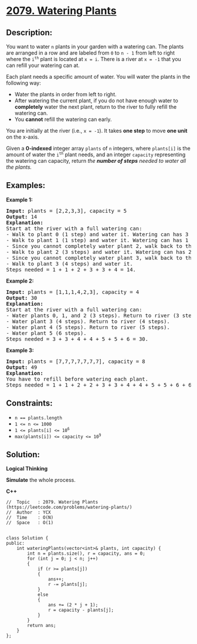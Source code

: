 # [2079. Watering Plants](https://leetcode.com/problems/watering-plants/)


## Description:

<p>You want to water <code>n</code> plants in your garden with a watering can. The plants are arranged in a row and are labeled from <code>0</code> to <code>n - 1</code> from left to right where the <code>i<sup>th</sup></code> plant is located at <code>x = i</code>. There is a river at <code>x = -1</code> that you can refill your watering can at.</p>

<p>Each plant needs a specific amount of water. You will water the plants in the following way:</p>

<ul>
    <li>Water the plants in order from left to right.</li>
    <li>After watering the current plant, if you do not have enough water to <strong>completely</strong> water the next plant, return to the river to fully refill the watering can.</li>
    <li>You <strong>cannot</strong> refill the watering can early.</li>
</ul>
<p>You are initially at the river (i.e., <code>x = -1</code>). It takes <strong>one step</strong> to move <strong>one unit</strong> on the x-axis.</p>

<p>Given a <strong>0-indexed</strong> integer array <code>plants</code> of <code>n</code> integers, where <code>plants[i]</code> is the amount of water the <code>i<sup>th</sup></code> plant needs, and an integer <code>capacity</code> representing the watering can capacity, return <em>the <strong>number of steps</strong> needed to water all the plants.</em></p>


## Examples:

<strong>Example 1:</strong>
<pre>
<strong>Input:</strong> plants = [2,2,3,3], capacity = 5
<strong>Output:</strong> 14
<strong>Explanation:</strong> 
Start at the river with a full watering can:
- Walk to plant 0 (1 step) and water it. Watering can has 3 units of water.
- Walk to plant 1 (1 step) and water it. Watering can has 1 unit of water.
- Since you cannot completely water plant 2, walk back to the river to refill (2 steps).
- Walk to plant 2 (3 steps) and water it. Watering can has 2 units of water.
- Since you cannot completely water plant 3, walk back to the river to refill (3 steps).
- Walk to plant 3 (4 steps) and water it.
Steps needed = 1 + 1 + 2 + 3 + 3 + 4 = 14.
</pre>

<strong>Example 2:</strong>
<pre>
<strong>Input:</strong> plants = [1,1,1,4,2,3], capacity = 4
<strong>Output:</strong> 30
<strong>Explanation:</strong> 
Start at the river with a full watering can:
- Water plants 0, 1, and 2 (3 steps). Return to river (3 steps).
- Water plant 3 (4 steps). Return to river (4 steps).
- Water plant 4 (5 steps). Return to river (5 steps).
- Water plant 5 (6 steps).
Steps needed = 3 + 3 + 4 + 4 + 5 + 5 + 6 = 30.
</pre>

<strong>Example 3:</strong>
<pre>
<strong>Input:</strong> plants = [7,7,7,7,7,7,7], capacity = 8
<strong>Output:</strong> 49
<strong>Explanation:</strong> 
You have to refill before watering each plant.
Steps needed = 1 + 1 + 2 + 2 + 3 + 3 + 4 + 4 + 5 + 5 + 6 + 6 + 7 = 49.
</pre>


## Constraints:

<ul>
    <li><code>n == plants.length</code></li>
    <li><code>1 &lt;= n &lt;= 1000</code></li>
    <li><code>1 &lt;= plants[i] &lt;= 10<sup>6</sup></code></li>
    <li><code>max(plants[i]) &lt;= capacity &lt;= 10<sup>9</sup></code></li>
</ul>


## Solution:

<strong>Logical Thinking</strong>
<p><strong>Simulate</strong> the whole process.</p>


<strong>C++</strong>

```
//  Topic   : 2079. Watering Plants (https://leetcode.com/problems/watering-plants/)
//  Author  : YCX
//  Time    : O(N)
//  Space   : O(1)


class Solution {
public:
    int wateringPlants(vector<int>& plants, int capacity) {
        int n = plants.size(), r = capacity, ans = 0;
        for (int j = 0; j < n; j++)
        {
            if (r >= plants[j])
            {
                ans++;
                r -= plants[j];
            }
            else
            {
                ans += (2 * j + 1);
                r = capacity - plants[j];
            }
        }
        return ans;
    }
};
```

